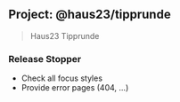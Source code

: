 ## Project: @haus23/tipprunde

> Haus23 Tipprunde

### Release Stopper

- Check all focus styles
- Provide error pages (404, ...)
